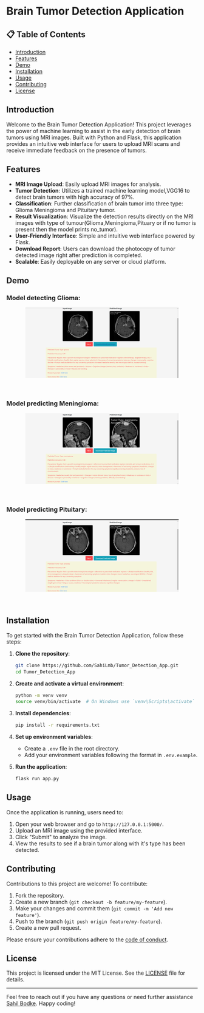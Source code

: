 # Brain Tumor Detection Application

## 📋  Table of Contents

- [Introduction](#introduction)
- [Features](#features)
- [Demo](#demo)
- [Installation](#installation)
- [Usage](#usage)
- [Contributing](#contributing)
- [License](#license)

## Introduction
Welcome to the Brain Tumor Detection Application! This project leverages the power of machine learning to assist in the early detection of brain tumors using MRI images. Built with Python and Flask, this application provides an intuitive web interface for users to upload MRI scans and receive immediate feedback on the presence of tumors.

## Features
- **MRI Image Upload**: Easily upload MRI images for analysis.
- **Tumor Detection**: Utilizes a trained machine learning model,VGG16 to detect brain tumors with high accuracy of 97%.
- **Classification**: Further classification of brain tumor into three type: Glioma Meningioma and Pituitary tumor.
- **Result Visualization**: Visualize the detection results directly on the MRI images with type of tumour(Glioma,Meningioma,Pituary or if no tumor is present then the model prints no_tumor). 
- **User-Friendly Interface**: Simple and intuitive web interface powered by Flask.
- **Download Report**: Users can download the photocopy of tumor detected image right after prediction is completed.
- **Scalable**: Easily deployable on any server or cloud platform.

## Demo

### Model detecting Glioma:

<p align="center">
    <img src="Images/glioma (2).png"alt="glioma"width="80%"/>
</p>
<br/>

### Model predicting Meningioma:
<p align="center">
    <img src="Images/meningioma (2).png"alt="meningioma"width="80%"/>
</p>
<br/>

### Model predicting Pituitary:
<p align="center">
    <img src="Images/pituitary (2).png"alt="pituitary"width="80%"/>
</p>
<br/>

## Installation
To get started with the Brain Tumor Detection Application, follow these steps:

1. **Clone the repository**:
    ```bash
    git clone https://github.com/SahiLmb/Tumor_Detection_App.git
    cd Tumor_Detection_App
    ```

2. **Create and activate a virtual environment**:
    ```bash
    python -m venv venv
    source venv/bin/activate  # On Windows use `venv\Scripts\activate`
    ```

3. **Install dependencies**:
    ```bash
    pip install -r requirements.txt
    ```

4. **Set up environment variables**:
    - Create a `.env` file in the root directory.
    - Add your environment variables following the format in `.env.example`.

5. **Run the application**:
    ```bash
    flask run app.py
    ```
## Usage

Once the application is running, users need to:
1. Open your web browser and go to `http://127.0.0.1:5000/`.
2. Upload an MRI image using the provided interface.
3. Click "Submit" to analyze the image.
4. View the results to see if a brain tumor along with it's type has been detected.

## Contributing

Contributions to this project are welcome! To contribute:

1. Fork the repository.
2. Create a new branch (`git checkout -b feature/my-feature`).
3. Make your changes and commit them (`git commit -m 'Add new feature'`).
4. Push to the branch (`git push origin feature/my-feature`).
5. Create a new pull request.

Please ensure your contributions adhere to the [code of conduct](CODE_OF_CONDUCT.md).

## License

This project is licensed under the MIT License. See the [LICENSE](LICENSE) file for details.

---

Feel free to reach out if you have any questions or need further assistance [Sahil Bodke](https://www.linkedin.com/in/sahilbodke/). Happy coding!
